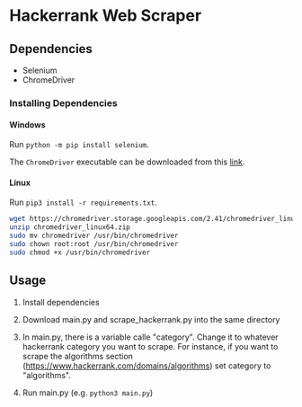 # Hackerrank Web Scraper

## Dependencies

* Selenium
* ChromeDriver

### Installing Dependencies

#### Windows

Run `python -m pip install selenium`.

The `ChromeDriver` executable can be downloaded from this [link](https://chromedriver.storage.googleapis.com/index.html?path=2.41/).

#### Linux

Run `pip3 install -r requirements.txt`.


```bash
wget https://chromedriver.storage.googleapis.com/2.41/chromedriver_linux64.zip
unzip chromedriver_linux64.zip
sudo mv chromedriver /usr/bin/chromedriver
sudo chown root:root /usr/bin/chromedriver
sudo chmod +x /usr/bin/chromedriver
```

## Usage

1. Install dependencies

2. Download main.py and scrape_hackerrank.py into the same directory

3. In main.py, there is a variable calle "category". Change it to whatever hackerrank category you want to scrape. For instance, if you want to scrape the algorithms section (https://www.hackerrank.com/domains/algorithms) set category to "algorithms".

3. Run main.py (e.g. `python3 main.py`)

